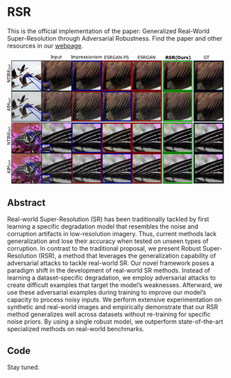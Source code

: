 # RSR
This is the official implementation of the paper: Generalized Real-World Super-Resolution through Adversarial Robustness.
Find the paper and other resources in our [webpage](https://cinfonia.uniandes.edu.co/publications/generalized-real-world-super-resolution-through-adversarial-robustness/).

![](./figure1.png)

## Abstract
Real-world Super-Resolution (SR) has been traditionally tackled by first learning a specific degradation model that resembles the noise and corruption artifacts in low-resolution imagery. Thus, current methods lack generalization and lose their accuracy when tested on unseen types of corruption. In contrast to the traditional proposal, we present Robust Super-Resolution (RSR), a method that leverages the generalization capability of adversarial attacks to tackle real-world SR. Our novel framework poses a paradigm shift in the development of real-world SR methods. Instead of learning a dataset-specific degradation, we employ adversarial attacks to create difficult examples that target the model’s weaknesses. Afterward, we use these adversarial examples during training to improve our model’s capacity to process noisy inputs. We perform extensive experimentation on synthetic and real-world images and empirically demonstrate that our RSR method generalizes well across datasets without re-training for specific noise priors. By using a single robust model, we outperform state-of-the-art specialized methods on real-world benchmarks.

## Code
Stay tuned.
